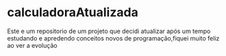 # calculadoraAtualizada
Este e um repositorio de um projeto que decidi atualizar após um tempo estudando e apredendo conceitos novos de programação,fiquei muito feliz ao ver a evolução

